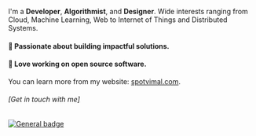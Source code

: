
I'm a **Developer**, **Algorithmist**, and **Designer**. Wide interests ranging from Cloud, Machine Learning, Web to Internet of Things and Distributed Systems.

#### :rocket: Passionate about building impactful solutions. 
#### :rocket: Love working on open source software.

You can learn more from my website: [spotvimal.com](https://spotvimal.com).

###### [Get in touch with me] 
 [![General badge](https://img.shields.io/badge/LinkedIn-0077B5?style=for-the-badge&logo=linkedin&logoColor=white)](https://www.linkedin.com/in/vimalmoorthykrishnamoorthy/)
